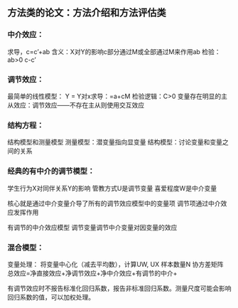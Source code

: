 ## 方法类的论文：方法介绍和方法评估类

### 中介效应：
求导，c=c’+ab
含义：X对Y的影响c部分通过M或全部通过M来作用ab
检验：ab>0   c-c’

### 调节效应：
最简单的线性模型： Y =
Y对x求导：=a+cM
检验逻辑：C>0
变量存在明显的主从效应：调节效应——不存在主从则使用交互效应

### 结构方程：
结构模型和测量模型
测量模型：潜变量指向显变量
结构模型：讨论变量和变量之间的关系


### 经典的有中介的调节模型：
学生行为X对同伴关系Y的影响
管教方式U是调节变量
喜爱程度W是中介变量

核心就是通过中介变量介导了所有的调节效应模型中的变量项
调节项通过中介效应发挥作用

有调节的中介效应模型
调节变量调节中介变量对因变量的效应

### 混合模型：

变量处理：
将变量中心化（减去平均数），计算UW, UX
样本数量N
协方差矩阵
总效应=净直接效应+净调节效应+净中介效应+有调节的中介+

有调节效应时不报告标准化回归系数，报告非标准回归系数。测量尺度可能会影响回归系数的值，可以加权处理。



